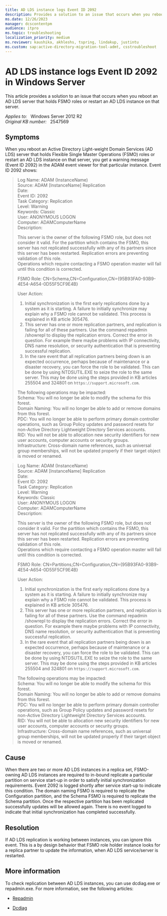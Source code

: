 ```yaml
---
title: AD LDS instance logs Event ID 2092
description: Provides a solution to an issue that occurs when you reboot an AD LDS server that holds FSMO roles or restart an AD LDS instance on that server.
ms.date: 12/26/2023
manager: dcscontentpm
audience: itpro
ms.topic: troubleshooting
localization_priority: medium
ms.reviewer: kaushika, akhleshs, tspring, lindakup, justintu
ms.custom: sap:active-directory-migration-tool-admt, csstroubleshoot
---
```

# AD LDS instance logs Event ID 2092 in Windows Server

This article provides a solution to an issue that occurs when you reboot an AD LDS server that holds FSMO roles or restart an AD LDS instance on that server.

_Applies to:_ &nbsp; Windows Server 2012 R2  
_Original KB number:_ &nbsp; 2547569

## Symptoms

When you reboot an Active Directory Light-weight Domain Services (AD LDS) server that holds Flexible Single Master Operations (FSMO) roles or restart an AD LDS instance on that server, you get a warning message (Event ID 2092) in the ADAM event viewer for that particular instance. Event ID 2092 shows:

> Log Name: ADAM (InstanceName)  
Source: ADAM [InstanceName] Replication  
Date:  
Event ID: 2092  
Task Category: Replication  
Level: Warning  
Keywords: Classic  
User: ANONYMOUS LOGON  
Computer: ADAMComputerName  
Description:
>
> This server is the owner of the following FSMO role, but does not consider it valid. For the partition which contains the FSMO, this server has not replicated successfully with any of its partners since this server has been restarted. Replication errors are preventing validation of this role.  
Operations which require contacting a FSMO operation master will fail until this condition is corrected.
>
> FSMO Role: CN=Schema,CN=Configuration,CN={95B93FA0-93B9-4E54-A654-0D55F5CF9E4B}
>
> User Action:
>
> 1. Initial synchronization is the first early replications done by a system as it is starting. A failure to initially synchronize may explain why a FSMO role cannot be validated. This process is explained in KB article 305476.
> 2. This server has one or more replication partners, and replication is failing for all of these partners. Use the command repadmin /showrepl to display the replication errors. Correct the error in question. For example there maybe problems with IP connectivity, DNS name resolution, or security authentication that is preventing successful replication.
> 3. In the rare event that all replication partners being down is an expected occurrence, perhaps because of maintenance or a disaster recovery, you can force the role to be validated. This can be done by using NTDSUTIL.EXE to seize the role to the same server. This may be done using the steps provided in KB articles 255504 and 324801 on `https://support.microsoft.com`.
>
> The following operations may be impacted:  
Schema: You will no longer be able to modify the schema for this forest.  
Domain Naming: You will no longer be able to add or remove domains from this forest.  
PDC: You will no longer be able to perform primary domain controller operations, such as Group Policy updates and password resets for non-Active Directory Lightweight Directory Services accounts.  
RID: You will not be able to allocation new security identifiers for new user accounts, computer accounts or security groups.  
Infrastructure: Cross-domain name references, such as universal group memberships, will not be updated properly if their target object is moved or renamed.

> Log Name: ADAM (InstanceName)  
Source: ADAM [InstanceName] Replication  
Date:  
Event ID: 2092  
Task Category: Replication  
Level: Warning  
Keywords: Classic  
User: ANONYMOUS LOGON  
Computer: ADAMComputerName  
Description:  
>
> This server is the owner of the following FSMO role, but does not consider it valid. For the partition which contains the FSMO, this server has not replicated successfully with any of its partners since this server has been restarted. Replication errors are preventing validation of this role.  
Operations which require contacting a FSMO operation master will fail until this condition is corrected.
>
> FSMO Role: CN=Partitions,CN=Configuration,CN={95B93FA0-93B9-4E54-A654-0D55F5CF9E4B}
>
> User Action:
>
> 1. Initial synchronization is the first early replications done by a system as it is starting. A failure to initially synchronize may explain why a FSMO role cannot be validated. This process is explained in KB article 305476.
> 2. This server has one or more replication partners, and replication is failing for all of these partners. Use the command repadmin /showrepl to display the replication errors. Correct the error in question. For example there maybe problems with IP connectivity, DNS name resolution, or security authentication that is preventing successful replication.
> 3. In the rare event that all replication partners being down is an expected occurrence, perhaps because of maintenance or a disaster recovery, you can force the role to be validated. This can be done by using NTDSUTIL.EXE to seize the role to the same server. This may be done using the steps provided in KB articles 255504 and 324801 on `https://support.microsoft.com`.
>
> The following operations may be impacted:  
Schema: You will no longer be able to modify the schema for this forest.  
Domain Naming: You will no longer be able to add or remove domains from this forest.  
PDC: You will no longer be able to perform primary domain controller operations, such as Group Policy updates and password resets for non-Active Directory Lightweight Directory Services accounts.  
RID: You will not be able to allocation new security identifiers for new user accounts, computer accounts or security groups.  
Infrastructure: Cross-domain name references, such as universal group memberships, will not be updated properly if their target object is moved or renamed.

## Cause

When there are two or more AD LDS instances in a replica set, FSMO-owning AD LDS instances are required to in-bound replicate a particular partition on service start-up in order to satisfy initial synchronization requirements. Event 2092 is logged shortly after service start-up to indicate this condition. The domain naming FSMO is required to replicate the Configuration partition, and the Schema FSMO is required to replicate the Schema partition. Once the respective partition has been replicated successfully updates will be allowed again. There is no event logged to indicate that initial synchronization has completed successfully.

## Resolution

If AD LDS replication is working between instances, you can ignore this event. This is a by design behavior that FSMO role holder instance looks for a replica partner to update the information, when AD LDS service/server is restarted.

## More information

To check replication between AD LDS instances, you can use dcdiag.exe or repadmin.exe. For more information, see the following articles:

- [Repadmin](/previous-versions/windows/it-pro/windows-server-2008-R2-and-2008/cc770963(v=ws.10))

- [Dcdiag](/previous-versions/windows/it-pro/windows-server-2008-R2-and-2008/cc731968(v=ws.10))
